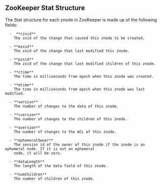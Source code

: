 ## ZooKeeper Stat Structure  
   
   The Stat structure for each znode in ZooKeeper is made up of the following fields:
   
      -  **czxid**
        The zxid of the change that caused this znode to be created.

      - **mzxid**
        The zxid of the change that last modified this znode.

      - **pzxid**
        The zxid of the change that last modified children of this znode.

      - **ctime**
        The time in milliseconds from epoch when this znode was created.

      - **mtime**
        The time in milliseconds from epoch when this znode was last modified.

      - **version**
        The number of changes to the data of this znode.

      - **cversion**
        The number of changes to the children of this znode.

      - **aversion**
        The number of changes to the ACL of this znode.

      - **ephemeralOwner**
        The session id of the owner of this znode if the znode is an ephemeral node. If it is not an ephemeral 
        node, it will be zero.

      - **dataLength**
        The length of the data field of this znode.

      - **numChildren**
        The number of children of this znode.
   
